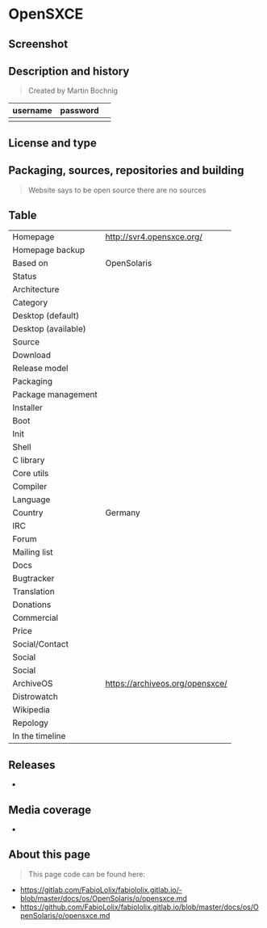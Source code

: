 # OpenSXCE

## Screenshot


## Description and history

>

> Created by Martin Bochnig

| username | password |  |
|----------|----------|--|
|  |  |  |


## License and type

>


## Packaging, sources, repositories and building

> Website says to be open source there are no sources


## Table

|                       |  |
|-----------------------|--|
| Homepage              | <http://svr4.opensxce.org/> |
| Homepage backup       |  |
| Based on              | OpenSolaris |
| Status                |  |
| Architecture          |  |
| Category              |  |
| Desktop (default)     |  |
| Desktop (available)   |  |
| Source                |  |
| Download              |  |
| Release model         |  |
| Packaging             |  |
| Package management    |  |
| Installer             |  |
| Boot                  |  |
| Init                  |  |
| Shell                 |  |
| C library             |  |
| Core utils            |  |
| Compiler              |  |
| Language              |  |
| Country               | Germany |
| IRC                   |  |
| Forum                 |  |
| Mailing list          |  |
| Docs                  |  |
| Bugtracker            |  |
| Translation           |  |
| Donations             |  |
| Commercial            |  |
| Price                 |  |
| Social/Contact        |  |
| Social                |  |
| Social                |  |
| ArchiveOS             | <https://archiveos.org/opensxce/> |
| Distrowatch           |  |
| Wikipedia             |  |
| Repology              |  |
| In the timeline       |  |


## Releases

* 


## Media coverage

* 


## About this page

> This page code can be found here:

* <https://gitlab.com/FabioLolix/fabiololix.gitlab.io/-blob/master/docs/os/OpenSolaris/o/opensxce.md>
* <https://github.com/FabioLolix/fabiololix.gitlab.io/blob/master/docs/os/OpenSolaris/o/opensxce.md>
